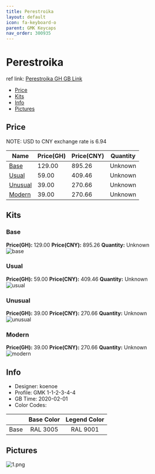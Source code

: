 ```yaml
---
title: Perestroika 
layout: default
icon: fa-keyboard-o
parent: GMK Keycaps
nav_order: 300935
---
```


# Perestroika 

ref link: [Perestroika GH GB Link](https://geekhack.org/index.php?topic=104415.0)  
* [Price](#price)  
* [Kits](#kits)  
* [Info](#info)  
* [Pictures](#pictures)  


## Price  
NOTE: USD to CNY exchange rate is 6.94

| Name          | Price(GH)    |  Price(CNY) | Quantity |
| ------------- | ------------ |  ---------- | -------- |
|[Base](#base)|129.00|895.26|Unknown|
|[Usual](#usual)|59.00|409.46|Unknown|
|[Unusual](#unusual)|39.00|270.66|Unknown|
|[Modern](#modern)|39.00|270.66|Unknown|


## Kits  
### Base  
**Price(GH):** 129.00    **Price(CNY):** 895.26    **Quantity:** Unknown  
<img src="{{ 'assets/images/gmk-keycaps/perestroika/kits_pics/base.png' | relative_url }}" alt="base" class="image featured">

### Usual  
**Price(GH):** 59.00    **Price(CNY):** 409.46    **Quantity:** Unknown  
<img src="{{ 'assets/images/gmk-keycaps/perestroika/kits_pics/usual.png' | relative_url }}" alt="usual" class="image featured">

### Unusual  
**Price(GH):** 39.00    **Price(CNY):** 270.66    **Quantity:** Unknown  
<img src="{{ 'assets/images/gmk-keycaps/perestroika/kits_pics/unusual.png' | relative_url }}" alt="unusual" class="image featured">

### Modern  
**Price(GH):** 39.00    **Price(CNY):** 270.66    **Quantity:** Unknown  
<img src="{{ 'assets/images/gmk-keycaps/perestroika/kits_pics/modern.png' | relative_url }}" alt="modern" class="image featured">


## Info  
* Designer: koenoe  
* Profile: GMK 1-1-2-3-4-4  
* GB Time: 2020-02-01  
* Color Codes:  

| |Base Color     | Legend Color
| :-------------: | :-------------: | :------------:
|Base|RAL 3005|RAL 9001


## Pictures  
<img src="{{ 'assets/images/gmk-keycaps/perestroika/rendering_pics/1.png' | relative_url }}" alt="1.png" class="image featured">
